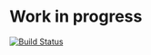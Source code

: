 # Work in progress

[![Build Status](https://travis-ci.org/alexpls/chord_tester.svg?branch=master)](https://travis-ci.org/alexpls/chord_tester)
